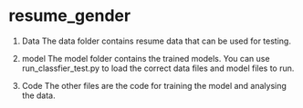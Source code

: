 # resume_gender
1. Data
The data folder contains resume data that can be used for testing.

2. model
The model folder contains the trained models. You can use run_classfier_test.py to load the correct data files and model files to run.

3. Code
The other files are the code for training the model and analysing the data.